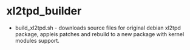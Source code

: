 xl2tpd_builder
==============

- build_xl2tpd.sh - downloads source files for original debian xl2tpd package, appleis patches and rebuild to a new package with kernel modules support.